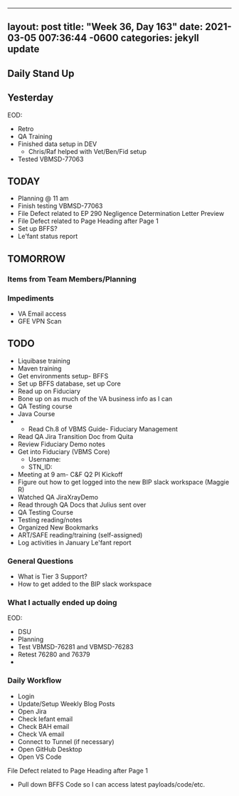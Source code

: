 
---
layout: post
title:  "Week 36, Day 163"
date:   2021-03-05 007:36:44 -0600
categories: jekyll update
---

## Daily Stand Up
## Yesterday
EOD:
* Retro
* QA Training
* Finished data setup in DEV
  * Chris/Raf helped with Vet/Ben/Fid setup
* Tested VBMSD-77063

## TODAY
* Planning @ 11 am
* Finish testing VBMSD-77063
* File Defect related to EP 290 Negligence Determination Letter Preview
* File Defect related to Page Heading after Page 1
* Set up BFFS? 
* Le'fant status report


## TOMORROW

### Items from Team Members/Planning

### Impediments
* VA Email access
* GFE VPN Scan

## TODO
* Liquibase training
* Maven training
* Get environments setup- BFFS
* Set up BFFS database, set up Core
* Read up on Fiduciary
* Bone up on as much of the VA business info as I can
* QA Testing course
* Java Course
* * Read Ch.8 of VBMS Guide- Fiduciary Management
* Read QA Jira Transition Doc from Quita
* Review Fiduciary Demo notes
* Get into Fiduciary (VBMS Core)
  * Username: 
  * STN_ID:
* Meeting at 9 am- C&F Q2 PI Kickoff
* Figure out how to get logged into the new BIP slack workspace (Maggie R)
* Watched QA JiraXrayDemo 
* Read through QA Docs that Julius sent over
* QA Testing Course
* Testing reading/notes
* Organized New Bookmarks
* ART/SAFE reading/training (self-assigned)
* Log activities in January Le'fant report

### General Questions  
  * What is Tier 3 Support?
  * How to get added to the BIP slack workspace

### What I actually ended up doing
EOD:
* DSU
* Planning
* Test VBMSD-76281 and VBMSD-76283
* Retest 76280 and 76379
* 

### Daily Workflow
* Login
* Update/Setup Weekly Blog Posts
* Open Jira
* Check lefant email
* Check BAH email
* Check VA email
* Connect to Tunnel (if necessary)
* Open GitHub Desktop
* Open VS Code

File Defect related to Page Heading after Page 1
* Pull down BFFS Code so I can access latest payloads/code/etc.
